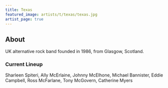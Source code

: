 ```yaml
---
title: Texas
featured_image: artists/t/texas/texas.jpg
artist_page: true
---
```

## About

UK alternative rock band founded in 1986, from Glasgow, Scotland. 



### Current Lineup

Sharleen Spiteri, Ally McErlaine, Johnny McElhone, Michael Bannister, Eddie Campbell, Ross McFarlane, Tony McGovern, Catherine Myers

